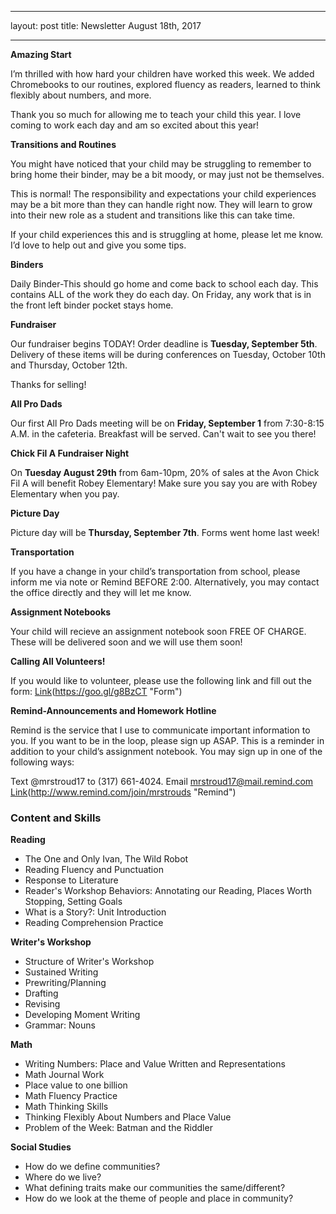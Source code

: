 ___
layout: post
title: Newsletter August 18th, 2017
___

**Amazing Start**

I’m thrilled with how hard your children have worked this week. We added Chromebooks to our routines, explored fluency as readers, learned to think flexibly about numbers, and more.

Thank you so much for allowing me to teach your child this year. I love coming to work each day and am so excited about this year!

**Transitions and Routines**

You might have noticed that your child may be struggling to remember to bring home their binder, may be a bit moody, or may just not be themselves.

This is normal! The responsibility and expectations your child experiences may be a bit more than they can handle right now. They will learn to grow into their new role as a student and transitions like this can take time.

If your child experiences this and is struggling at home, please let me know. I’d love to help out and give you some tips.

**Binders**

Daily Binder-This should go home and come back to school each day. This contains ALL of the work they do each day. On Friday, any work that is in the front left binder pocket stays home.

**Fundraiser**

Our fundraiser begins TODAY! Order deadline is **Tuesday, September 5th**. Delivery of these items will be during conferences on Tuesday, October 10th and Thursday, October 12th. 

Thanks for selling!

**All Pro Dads**

Our first All Pro Dads meeting will be on **Friday, September 1** from 7:30-8:15 A.M. in the cafeteria. Breakfast will be served. Can't wait to see you there!

**Chick Fil A Fundraiser Night**

On **Tuesday August 29th** from 6am-10pm, 20% of sales at the Avon Chick Fil A will benefit Robey Elementary! Make sure you say you are with Robey Elementary when you pay.

**Picture Day**

Picture day will be **Thursday, September 7th**. Forms went home last week!

**Transportation**

If you have a change in your child’s transportation from school, please inform me via note or Remind BEFORE 2:00. Alternatively, you may contact the office directly and they will let me know.

**Assignment Notebooks**

Your child will recieve an assignment notebook soon FREE OF CHARGE. These will be delivered soon and we will use them soon!

**Calling All Volunteers!**

If you would like to volunteer, please use the following link and fill out the form:
[Link](#)(https://goo.gl/g8BzCT "Form")

**Remind-Announcements and Homework Hotline**

Remind is the service that I use to communicate important information to you. If you want to be in the loop, please sign up ASAP. This is a reminder in addition to your child’s assignment notebook. You may sign up in one of the following ways:

Text @mrstroud17 to (317) 661-4024.
Email mrstroud17@mail.remind.com
[Link](#)(http://www.remind.com/join/mrstrouds "Remind")

### Content and Skills

**Reading**

* The One and Only Ivan, The Wild Robot
* Reading Fluency and Punctuation
* Response to Literature
* Reader's Workshop Behaviors: Annotating our Reading, Places Worth Stopping, Setting Goals
* What is a Story?: Unit Introduction
* Reading Comprehension Practice

**Writer's Workshop** 

* Structure of Writer's Workshop
* Sustained Writing
* Prewriting/Planning
* Drafting
* Revising
* Developing Moment Writing
* Grammar: Nouns

**Math**
 
* Writing Numbers: Place and Value Written and Representations
* Math Journal Work
* Place value to one billion
* Math Fluency Practice
* Math Thinking Skills
* Thinking Flexibly About Numbers and Place Value
* Problem of the Week: Batman and the Riddler

**Social Studies**

* How do we define communities?
* Where do we live? 
* What defining traits make our communities the same/different?
* How do we look at the theme of people and place in community?
